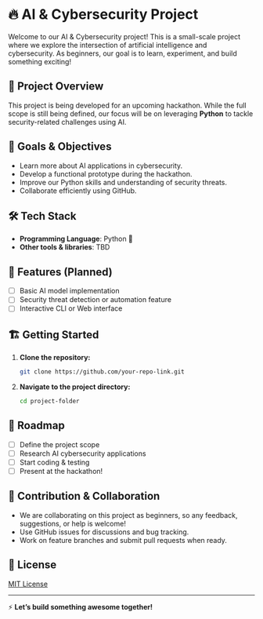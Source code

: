 # 🔥 AI & Cybersecurity Project

Welcome to our AI & Cybersecurity project! This is a small-scale project where we explore the intersection of artificial intelligence and cybersecurity. As beginners, our goal is to learn, experiment, and build something exciting!

## 🚀 Project Overview
This project is being developed for an upcoming hackathon. While the full scope is still being defined, our focus will be on leveraging **Python** to tackle security-related challenges using AI. 

## 🎯 Goals & Objectives
- Learn more about AI applications in cybersecurity.
- Develop a functional prototype during the hackathon.
- Improve our Python skills and understanding of security threats.
- Collaborate efficiently using GitHub.

## 🛠️ Tech Stack
- **Programming Language**: Python 🐍
- **Other tools & libraries**: TBD

## 📌 Features (Planned)
- [ ] Basic AI model implementation
- [ ] Security threat detection or automation feature
- [ ] Interactive CLI or Web interface

## 🏗️ Getting Started
1. **Clone the repository:**
   ```bash
   git clone https://github.com/your-repo-link.git
   ```
2. **Navigate to the project directory:**
   ```bash
   cd project-folder
   ```

## 📅 Roadmap
- [ ] Define the project scope
- [ ] Research AI cybersecurity applications
- [ ] Start coding & testing
- [ ] Present at the hackathon!

## 🤝 Contribution & Collaboration
- We are collaborating on this project as beginners, so any feedback, suggestions, or help is welcome!
- Use GitHub issues for discussions and bug tracking.
- Work on feature branches and submit pull requests when ready.

## 📜 License
[MIT License](LICENSE)

---
⚡ **Let’s build something awesome together!**

